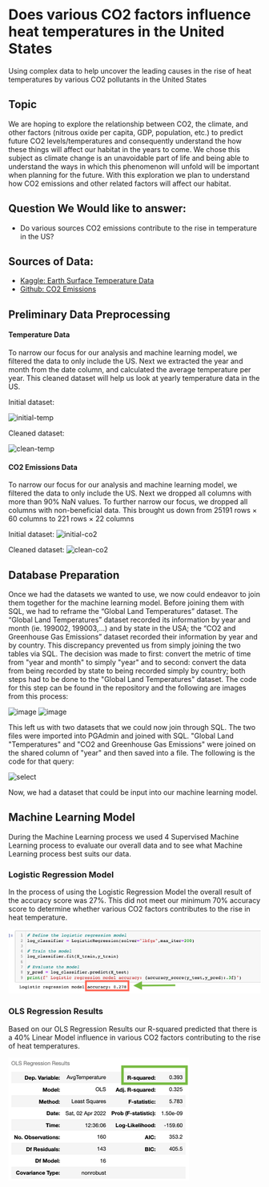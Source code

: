 # Does various CO2 factors influence heat temperatures in the United States
Using complex data to help uncover the leading causes in the rise of heat temperatures by various CO2 pollutants in the United States

## Topic
We are hoping to explore the relationship between CO2, the climate, and other factors (nitrous oxide per capita, GDP, population, etc.) to predict future CO2 levels/temperatures and consequently understand the how these things will affect our habitat in the years to come. We chose this subject as climate change is an unavoidable part of life and being able to understand the ways in which this phenomenon will unfold will be important when planning for the future. With this exploration we plan to understand how CO2 emissions and other related factors will affect our habitat.

## Question We Would like to answer:
- Do various sources CO2 emissions contribute to the rise in temperature in the US?

## Sources of Data:
- [Kaggle: Earth Surface Temperature Data](https://www.kaggle.com/datasets/berkeleyearth/climate-change-earth-surface-temperature-data)
- [Github: CO2 Emissions](https://github.com/owid/co2-data)

## Preliminary Data Preprocessing
#### Temperature Data
To narrow our focus for our analysis and machine learning model, we filtered the data to only include the US. Next we extracted the year and month from the date column, and calculated the average temperature per year. This cleaned dataset will help us look at yearly temperature data in the US.

Initial dataset:

![initial-temp](https://github.com/moesteelo/Predict-CO2-With-Data/blob/judyw/img/temp-cleaning-img/initial.PNG)

Cleaned dataset:

![clean-temp](https://github.com/moesteelo/Predict-CO2-With-Data/blob/judyw/img/temp-cleaning-img/clean.PNG)

#### CO2 Emissions Data
To narrow our focus for our analysis and machine learning model, we filtered the data to only include the US. Next we dropped all columns with more than 90% NaN values. To further narrow our focus, we dropped all columns with non-beneficial data. This brought us down from 25191 rows × 60 columns to 221 rows × 22 columns

Initial dataset:
![initial-co2](https://github.com/moesteelo/Predict-CO2-With-Data/blob/judyw/img/co2-cleaning-img/initial.PNG)

Cleaned dataset:
![clean-co2](https://github.com/moesteelo/Predict-CO2-With-Data/blob/judyw/img/co2-cleaning-img/clean.PNG)

## Database Preparation

Once we had the datasets we wanted to use, we now could endeavor to join them together for the machine learning model. Before joining them with SQL, we had to reframe the “Global Land Temperatures” dataset. The “Global Land Temperatures” dataset recorded its information by year and month (ie. 199002, 199003,...) and by state in the USA; the “CO2 and Greenhouse Gas Emissions” dataset recorded their information by year and by country. This discrepancy prevented us from simply joining the two tables via SQL. The decision was made to first: convert the metric of time from "year and month" to simply "year" and to second: convert the data from being recorded by state to being recorded simply by country; both steps had to be done to the "Global Land Temperatures" dataset. The code for this step can be found in the repository and the following are images from this process: <br/>

![image](https://user-images.githubusercontent.com/72320203/160339892-1461afb0-f662-42a3-9faf-aec5734e7807.png) 
![image](https://user-images.githubusercontent.com/72320203/160340006-fff351e2-92a4-4ee5-85a8-75091608b112.png)

This left us with two datasets that we could now join through SQL. The two files were imported into PGAdmin and joined with SQL. "Global Land "Temperatures" and "CO2 and Greenhouse Gas Emissions" were joined on the shared column of "year" and then saved into a file. The following is the code for that query: <br/>

<img width="497" alt="select" src="https://user-images.githubusercontent.com/72320203/160341352-087bc044-4d4c-4bc8-b509-d1c49fae6394.PNG">

Now, we had a dataset that could be input into our machine learning model.

## Machine Learning Model

During the Machine Learning process we used 4 Supervised Machine Learning process to evaluate our overall data and to see what Machine Learning process best suits our data.

### **Logistic Regression Model**

In the process of using the Logistic Regression Model the overall result of the accuracy score was 27%. This did not meet our minimum 70% accuracy score to determine whether various CO2 factors contributes to the rise in heat temperature.

<img src= "img/Logistic Rgression Model.png" >

### **OLS Regression Results**

Based on our OLS Regression Results our R-squared predicted that there is a 40% Linear Model influence in various CO2 factors contributing to the rise of heat temperatures.

<img src= "img/OLS Regression Results.png" >

